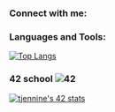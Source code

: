 ### Connect with me:


### Languages and Tools:

[![Top Langs](https://github-readme-stats.vercel.app/api/top-langs/?username=mamboojamboo&layout=compact&bg_color=282328,051937,a8eb12&title_color=fff&text_color=fff)](https://github.com/mamboojamboo)

### 42 school ![42](https://badgen.net/badge/Born2Code/tjennine/purple?cache=86400&icon=https://meta.intra.42.fr/assets/42_logo-7dfc9110a5319a308863b96bda33cea995046d1731cebb735e41b16255106c12.svg)

[![tjennine's 42 stats](https://badge42.herokuapp.com/api/stats/tjennine?privacyEmail=true&cursus=42%20cursus)](https://github.com/mamboojamboo)
